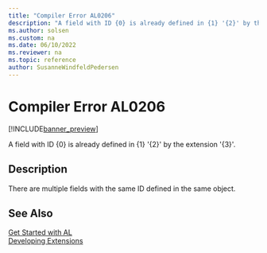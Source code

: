 ```yaml
---
title: "Compiler Error AL0206"
description: "A field with ID {0} is already defined in {1} '{2}' by the extension '{3}'."
ms.author: solsen
ms.custom: na
ms.date: 06/10/2022
ms.reviewer: na
ms.topic: reference
author: SusanneWindfeldPedersen
---
```

[//]: # (START>DO_NOT_EDIT)
[//]: # (IMPORTANT:Do not edit any of the content between here and the END>DO_NOT_EDIT.)
[//]: # (Any modifications should be made in the .xml files in the ModernDev repo.)
# Compiler Error AL0206

[!INCLUDE[banner_preview](../includes/banner_preview.md)]

A field with ID {0} is already defined in {1} '{2}' by the extension '{3}'.

## Description
There are multiple fields with the same ID defined in the same object.  

[//]: # (IMPORTANT: END>DO_NOT_EDIT)
## See Also  
[Get Started with AL](../devenv-get-started.md)  
[Developing Extensions](../devenv-dev-overview.md)  